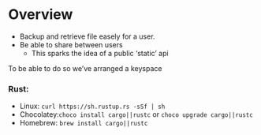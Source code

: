 # Overview

- Backup and retrieve file easely for a user.
- Be able to share between users
    - This sparks the idea of a public ‘static’ api

To be able to do so we’ve arranged a keyspace 

### Rust:

- Linux: `curl https://sh.rustup.rs -sSf | sh`
- Chocolatey:`choco install cargo||rustc` or `choco upgrade cargo||rustc`
- Homebrew: `brew install cargo||rustc`